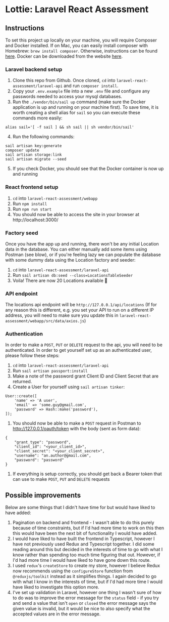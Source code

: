 <h1>Lottie: Laravel React Assessment</h1>

<h2>Instructions</h2>

To set this project up locally on your machine, you will require Composer and Docker installed. If on Mac, you can easily install composer with Homebrew: `brew install composer`. Otherwise, instructions can be found [here](https://www.geeksforgeeks.org/how-to-install-php-composer-on-windows/). Docker can be downloaded from the website [here](https://www.docker.com/).

<h3>Laravel backend setup</h3>

1. Clone this repo from Github. Once cloned, `cd` into `laravel-react-assessment/laravel-api` and run `composer install`.
2. Copy your `.env.example` file into a new `.env` file and configure any passwords needed to access your mysql databases.
3. Run the `./vendor/bin/sail up` command (make sure the Docker application is up and running on your machine first). To save time, it is worth creating a shell alias for `sail` so you can execute these commands more easily:

```
alias sail='[ -f sail ] && sh sail || sh vendor/bin/sail'
```

4. Run the following commands:

```
sail artisan key:generate
composer update
sail artisan storage:link
sail artisan migrate --seed
```

5. If you check Docker, you should see that the Docker container is now up and running

<h3>React frontend setup</h3>

1. `cd` into `laravel-react-assessment/webapp`
2. Run `npm install`
3. Run `npm run start`
4. You should now be able to access the site in your browser at http://localhost:3000/

<h3>Factory seed</h3>

Once you have the app up and running, there won't be any initial Location data in the database. You can either manually add some items using Postman (see blow), or if you're feeling lazy we can populate the database with some dummy data using the Location factory and seeder:

1. `cd` into `laravel-react-assessment/laravel-api`
2. Run `sail artisan db:seed --class=LocationsTableSeeder`
3. Voila! There are now 20 Locations available 🥳

<h3>API endpoint</h3>

The locations api endpoint will be `http://127.0.0.1/api/locations`
(If for any reason this is different, e.g. you set your API to run on a different IP address, you will need to make sure you update this in `laravel-react-assessment/webapp/src/data/axios.js`)

<h3>Authentication</h3>

In order to make a `POST`, `PUT` or `DELETE` request to the api, you will need to be authenticated. In order to get yourself set up as an authenticated user, please follow these steps:

1. `cd` into `laravel-react-assessment/laravel-api`
2. Run `sail artisan passport:install`
3. Make a note of the password grant Client ID and Client Secret that are returned.
4. Create a User for yourself using `sail artisan tinker`:

```
User::create([
    'name' => 'A user',
    'email' => 'some.guy@gmail.com',
    'password' => Hash::make('password'),
]);
```

1. You should now be able to make a `POST` request in Postman to http://127.0.0.1/oauth/token with the body (sent as form data):

```
{
    "grant_type": "password",
    "client_id": "<your_client_id>",
    "client_secret": "<your_client_secret>",
    "username": "an.author@gmail.com",
    "password": "password"
}
```

1. If everything is setup correctly, you should get back a Bearer token that can use to make `POST`, `PUT` and `DELETE` requests

<h2>Possible improvements</h2>

Below are some things that I didn't have time for but would have liked to have added:

1. Pagination on backend and frontend - I wasn't able to do this purely because of time constraints, but if I'd had more time to work on this then this would have been the next bit of functionality I would have added.
2. I would have liked to have built the frontend in Typescript, however I have not previously used Redux and Typescript together. I did some reading around this but decided in the interests of time to go with what I know rather than spending too much time figuring that out. However, if I'd had more time I would have liked to have gone down this route.
3. I used `redux`'s `createStore` to create my store, however I believe Redux now recommends using the `configureStore` function from `@reduxjs/toolkit` instead as it simplifies things. I again decided to go with what I know in the interests of time, but if I'd had more time I would have liked to investigate this option more.
4. I've set up validation in Laravel, however one thing I wasn't sure of how to do was to improve the error message for the `status` field - if you try and send a value that isn't `open` or `closed` the error message says the given value is invalid, but it would be nice to also specify what the accepted values are in the error message.
